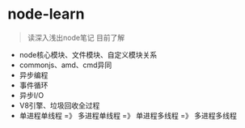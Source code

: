 # node-learn
> 读深入浅出node笔记
目前了解
- node核心模块、文件模块、自定义模块关系
- commonjs、amd、cmd异同
- 异步编程
- 事件循环
- 异步I/O
- V8引擎、垃圾回收全过程
- 单进程单线程 =》 多进程单线程 =》 单进程多线程 =》 多进程多线程
